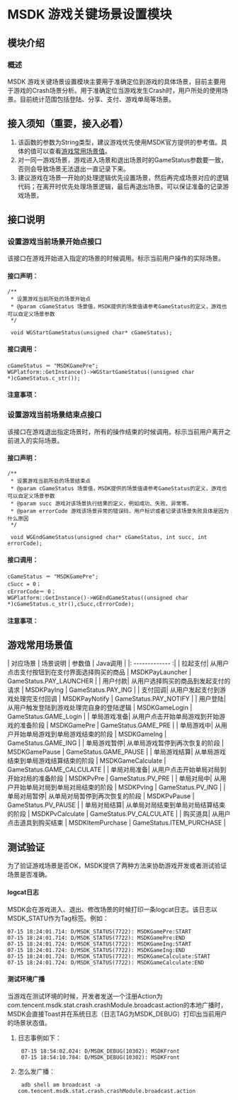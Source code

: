 MSDK 游戏关键场景设置模块
===

模块介绍
---

### 概述
MSDK 游戏关键场景设置模块主要用于准确定位到游戏的具体场景，目前主要用于游戏的Crash场景分析。用于准确定位当游戏发生Crash时，用户所处的使用场景。目前统计范围包括登陆、分享、支付、游戏单局等场景。

## 接入须知（重要，接入必看）

1. 该函数的参数为String类型，建议游戏优先使用MSDK官方提供的参考值。具体的值可以查看[游戏常用场景值](gameStatus.md#游戏常用场景值)。
2. 对一同一游戏场景，游戏进入场景和退出场景时的GameStatus参数要一致，否则会导致场景无法退出一直记录下来。
3. 建议游戏在场景一开始的处理逻辑优先设置场景，然后再完成场景对应的逻辑代码；在离开时优先处理场景逻辑，最后再退出场景。可以保证准备的记录游戏场景。

## 接口说明

### 设置游戏当前场景开始点接口

该接口在游戏开始进入指定的场景的时候调用。标示当前用户操作的实际场景。

#### 接口声明：
	
	/**
	 * 设置游戏当前所处的场景开始点
	 * @param cGameStatus 场景值，MSDK提供的场景值请参考GameStatus的定义，游戏也可以自定义场景参数
	 */
	 
	 void WGStartGameStatus(unsigned char* cGameStatus);

#### 接口调用：

	cGameStatus ＝ "MSDKGamePre";
	WGPlatform::GetInstance()->WGStartGameStatus((unsigned char *)cGameStatus.c_str());
	
#### 注意事项：



### 设置游戏当前场景结束点接口

该接口在游戏退出指定场景时，所有的操作结束的时候调用。标示当前用户离开之前进入的实际场景。

#### 接口声明：
	
	/**
	 * 设置游戏当前所处的场景结束点
	 * @param cGameStatus 场景值，MSDK提供的场景值请参考GameStatus的定义，游戏也可以自定义场景参数
	 * @param succ 游戏对该场景执行结果的定义，例如成功、失败、异常等。
	 * @param errorCode 游戏该场景异常的错误码，用户标识或者记录该场景失败具体是因为什么原因
	 */
	 
	 void WGEndGameStatus(unsigned char* cGameStatus, int succ, int errorCode);

#### 接口调用：

	cGameStatus ＝ "MSDKGamePre";
	cSucc = 0；
	cErrorCode＝ 0；
	WGPlatform::GetInstance()->WGEndGameStatus((unsigned char *)cGameStatus.c_str(),cSucc,cErrorCode);

#### 注意事项：

## 游戏常用场景值


| 对应场景 | 场景说明 | 参数值 | Java调用 |
|: ------------- :|
| 拉起支付| 从用户点击支付按钮到在支付界面选择购买的商品 | MSDKPayLauncher | GameStatus.PAY_LAUNCHER |
| 用户付款| 从用户选择购买的商品到发起支付的请求 | MSDKPayIng | GameStatus.PAY_ING |
| 支付回调| 从用户发起支付到游戏处理完支付回调 | MSDKPayNotify | GameStatus.PAY_NOTIFY |
| 用户登陆| 从用户触发登陆到游戏处理完自身的登陆逻辑 | MSDKGameLogin | GameStatus.GAME_Login |
| 单局游戏准备| 从用户点击开始单局游戏到开始游戏的准备阶段 | MSDKGamePre | GameStatus.GAME_PRE |
| 单局游戏中| 从用户开始单局游戏到单局游戏结束的阶段 | MSDKGameIng | GameStatus.GAME_ING |
| 单局游戏暂停| 从单局游戏暂停到再次恢复的阶段 | MSDKGamePause | GameStatus.GAME_PAUSE |
| 单局游戏结算| 从单局游戏结束到单局游戏结算结束的阶段 | MSDKGameCalculate | GameStatus.GAME_CALCULATE |
| 单局对局准备| 从用户点击开始单局对局到开始对局的准备阶段 | MSDKPvPre | GameStatus.PV_PRE |
| 单局对局中| 从用户开始单局对局到单局对局结束的阶段 | MSDKPvIng | GameStatus.PV_ING |
| 单局对局暂停| 从单局对局暂停到再次恢复的阶段 | MSDKPvPause | GameStatus.PV_PAUSE |
| 单局对局结算| 从单局对局结束到单局对局结算结束的阶段 | MSDKPvCalculate | GameStatus.PV_CALCULATE |
| 购买道具| 从用户点击道具到购买结束 | MSDKItemPurchase | GameStatus.ITEM_PURCHASE |

## 测试验证

为了验证游戏场景是否OK，MSDK提供了两种方法来协助游戏开发或者测试验证场景是否准确。

#### logcat日志

MSDK会在游戏进入、退出、修改场景的时候打印一条logcat日志。该日志以MSDK_STATU作为Tag标签。例如：

	07-15 18:24:01.714: D/MSDK_STATUS(7722): MSDKGamePre:START
	07-15 18:24:01.714: D/MSDK_STATUS(7722): MSDKGamePre:END
	07-15 18:24:01.724: D/MSDK_STATUS(7722): MSDKGameIng:START
	07-15 18:24:01.724: D/MSDK_STATUS(7722): MSDKGameIng:END
	07-15 18:24:01.724: D/MSDK_STATUS(7722): MSDKGameCalculate:START
	07-15 18:24:01.724: D/MSDK_STATUS(7722): MSDKGameCalculate:END

#### 测试环境广播

当游戏在测试环境的时候，开发者发送一个注册Action为com.tencent.msdk.stat.crash.crashModule.broadcast.action的本地广播时，MSDK会直接Toast并在系统日志（日志TAG为MSDK_DEBUG）打印出当前用户的场景状态值。

1. 日志事例如下：

		07-15 18:54:02.024: D/MSDK_DEBUG(10302): MSDKFront
		07-15 18:54:10.784: D/MSDK_DEBUG(10302): MSDKFront

2. 怎么发广播：

		adb shell am broadcast -a com.tencent.msdk.stat.crash.crashModule.broadcast.action
